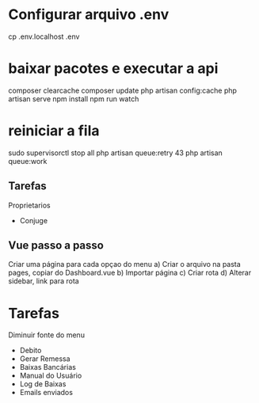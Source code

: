 # Configurar arquivo .env
cp .env.localhost .env
# baixar pacotes e executar a api
composer clearcache
composer update
php artisan config:cache
php artisan serve
npm install
npm run watch

# reiniciar a fila 
sudo supervisorctl stop all
php artisan queue:retry 43
php artisan queue:work

## Tarefas
Proprietarios
   - Conjuge
   

## Vue passo a passo
Criar uma página para cada opçao do menu
   a) Criar o arquivo na pasta pages, copiar do Dashboard.vue
   b) Importar página
   c) Criar rota
   d) Alterar sidebar, link para rota


# Tarefas
Diminuir fonte do menu
- Debito 
- Gerar Remessa
- Baixas Bancárias
- Manual do Usuário
- Log de Baixas
- Emails enviados



